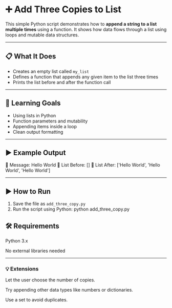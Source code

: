 # ➕ Add Three Copies to List

This simple Python script demonstrates how to **append a string to a list multiple times** using a function. It shows how data flows through a list using loops and mutable data structures.

---

## 📋 What It Does

- Creates an empty list called `my_list`
- Defines a function that appends any given item to the list three times
- Prints the list before and after the function call

---

## 🧠 Learning Goals

- Using lists in Python
- Function parameters and mutability
- Appending items inside a loop
- Clean output formatting

---

## ▶️ Example Output

📝 Message: Hello World 📂 List Before: [] 📂 List After: ['Hello World', 'Hello World', 'Hello World']


---

## ▶️ How to Run

1. Save the file as `add_three_copy.py`
2. Run the script using Python:
python add_three_copy.py

## 🛠 Requirements
Python 3.x

No external libraries needed

---

### 💡 Extensions
Let the user choose the number of copies.

Try appending other data types like numbers or dictionaries.

Use a set to avoid duplicates.

